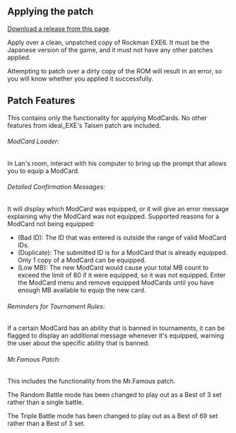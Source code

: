 ## Applying the patch
[Download a release from this page](https://github.com/ssbmars/ideal_EXE6_patch/releases).

Apply over a clean, unpatched copy of Rockman EXE6. It must be the Japanese version of the game, and it must not have any other patches applied.

Attempting to patch over a dirty copy of the ROM will result in an error, so you will know whether you applied it successfully.

## Patch Features
This contains only the functionality for applying ModCards. No other features from ideal_EXE's Taisen patch are included.

###### ModCard Loader:
In Lan's room, interact with his computer to bring up the prompt that allows you to equip a ModCard.

###### Detailed Confirmation Messages:
It will display which ModCard was equipped, or it will give an error message explaining why the ModCard was not equipped.
Supported reasons for a ModCard not being equipped:
- (Bad ID): The ID that was entered is outside the range of valid ModCard IDs.
- (Duplicate): The submitted ID is for a ModCard that is already equipped. Only 1 copy of a ModCard can be equipped.
- (Low MB): The new ModCard would cause your total MB count to exceed the limit of 80 if it were equipped, so it was not equipped. Enter the ModCard menu and remove equipped ModCards until you have enough MB available to equip the new card. 

###### Reminders for Tournament Rules:
If a certain ModCard has an ability that is banned in tournaments, it can be flagged to display an additional message whenever it's equipped, warning the user about the specific ability that is banned.

###### Mr.Famous Patch:
This includes the functionality from the Mr.Famous patch.

The Random Battle mode has been changed to play out as a Best of 3 set rather than a single battle.

The Triple Battle mode has been changed to play out as a Best of 69 set rather than a Best of 3 set.
